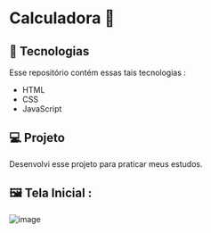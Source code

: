 #  Calculadora 🧮 

    

## 🚀 Tecnologias
Esse repositório contém essas tais tecnologias :

- HTML
- CSS
- JavaScript

## 💻 Projeto

Desenvolvi esse projeto para praticar meus estudos.

## 🖼️ Tela Inicial :

![image](https://github.com/GMoraisz/Calculadora/assets/136760261/8a0fc7ff-547f-497c-bcad-d63d87f7027d)




